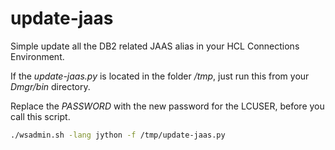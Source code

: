 # update-jaas

Simple update all the DB2 related JAAS alias in your HCL Connections Environment.

If the *update-jaas.py* is located in the folder */tmp*, just run this from your *Dmgr/bin* directory.

Replace the *PASSWORD* with the new password for the LCUSER, before you call this script.

```sh
./wsadmin.sh -lang jython -f /tmp/update-jaas.py
```

